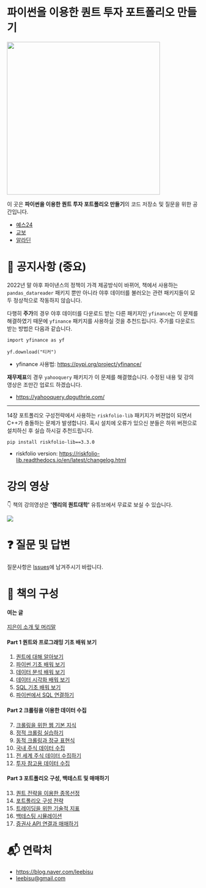 # 파이썬을 이용한 퀀트 투자 포트폴리오 만들기

<img src="https://github.com/hyunyulhenry/quant_py/raw/main/image/cover.png?raw=true"  width="400">

이 곳은 **파이썬을 이용한 퀀트 투자 포트폴리오 만들기**의 코드 저장소 및 질문을 위한 공간입니다.

- [예스24](https://bit.ly/quant_yes)
- [교보](https://bit.ly/quant_kyobo)
- [알라딘](https://bit.ly/quant_aladin)

# 📢 공지사항 (중요)

2022년 말 야후 파이낸스의 정책이 가격 제공방식이 바뀌어, 책에서 사용하는 `pandas_datareader` 패키지 뿐만 아니라 야후 데이터를 불러오는 관련 패키지들이 모두 정상적으로 작동하지 않습니다. 

다행히 **주가**의 경우 야후 데이터를 다운로드 받는 다른 패키지인 `yfinance`는 이 문제를 해결하였기 때문에 `yfinance` 패키지를 사용하실 것을 추천드립니다. 주가를 다운로드 받는 방법은 다음과 같습니다.

```
import yfinance as yf

yf.download("티커")
```

- yfinance 사용법: https://pypi.org/project/yfinance/

**재무제표**의 경우 `yahooquery` 패키지가 이 문제를 해결했습니다. 수정된 내용 및 강의 영상은 조만간 업로드 하겠습니다.

- https://yahooquery.dpguthrie.com/

---

14장 포트폴리오 구성전략에서 사용하는 `riskfolio-lib` 패키지가 버젼업이 되면서 C++가 충돌하는 문제가 발생합니다.
혹시 설치에 오류가 있으신 분들은 하위 버젼으로 설치하신 후 실습 하시길 추천드립니다.

```
pip install riskfolio-lib==3.3.0
```

- riskfolio version: https://riskfolio-lib.readthedocs.io/en/latest/changelog.html

# 강의 영상
👇 책의 강의영상은 **'헨리의 퀀트대학'** 유튜브에서 무료로 보실 수 있습니다. 

[![](https://github.com/hyunyulhenry/quant_py/blob/main/image/search.png?raw=true)](https://www.youtube.com/channel/UCHfiWvw33aSBktAlWICfPKQ?sub_confirmation=1)

# ❓ 질문 및 답변
질문사항은 [Issues](https://github.com/hyunyulhenry/quant_py/issues)에 남겨주시기 바랍니다.

# 📑 책의 구성

#### 여는 글
[지은이 소개 및 머리말](https://github.com/hyunyulhenry/quant_py/blob/main/index.ipynb)

#### Part 1 퀀트와 프로그래밍 기초 배워 보기
1. [퀀트에 대해 알아보기](https://github.com/woojinpark74/quant_py/blob/main/quant_intro.ipynb)
2.  [파이썬 기초 배워 보기](https://github.com/woojinpark74/quant_py/blob/main/python.ipynb)
3.  [데이터 분석 배워 보기](https://github.com/woojinpark74/quant_py/blob/main/eda.ipynb)
4.  [데이터 시각화 배워 보기](https://github.com/woojinpark74/quant_py/blob/main/plot.ipynb)
5. [SQL 기초 배워 보기](https://github.com/woojinpark74/quant_py/blob/main/sql.ipynb)
6. [파이썬에서 SQL 연결하기](https://github.com/woojinpark74/quant_py/blob/main/sql_in_python.ipynb)

#### Part 2 크롤링을 이용한 데이터 수집
7. [크롤링을 위한 웹 기본 지식](https://github.com/woojinpark74/quant_py/blob/main/web.ipynb)
8. [정적 크롤링 실습하기](https://github.com/woojinpark74/quant_py/blob/main/crawl_basic.ipynb)
9. [동적 크롤링과 정규 표현식](https://github.com/woojinpark74/quant_py/blob/main/selenium.ipynb)
10. [국내 주식 데이터 수집](https://github.com/woojinpark74/quant_py/blob/main/data_korea.ipynb)
11. [전 세계 주식 데이터 수집하기](https://github.com/woojinpark74/quant_py/blob/main/data_global_revision.ipynb)
12. [투자 참고용 데이터 수집](https://github.com/woojinpark74/quant_py/blob/main/data_ref.ipynb)

#### Part 3 포트폴리오 구성, 백테스트 및 매매하기
13. [퀀트 전략을 이용한 종목선정](https://github.com/woojinpark74/quant_py/blob/main/factor.ipynb)
14. [포트폴리오 구성 전략](https://github.com/woojinpark74/quant_py/blob/main/portfolio.ipynb)
15. [트레이딩을 위한 기술적 지표](https://github.com/woojinpark74/quant_py/blob/main/technical.ipynb)
16. [백테스팅 시뮬레이션](https://github.com/woojinpark74/quant_py/blob/main/backtest.ipynb)
17. [증권사 API 연결과 매매하기](https://github.com/woojinpark74/quant_py/blob/main/api_trading.ipynb)

# 📬︎ 연락처
- https://blog.naver.com/leebisu
- leebisu@gmail.com
